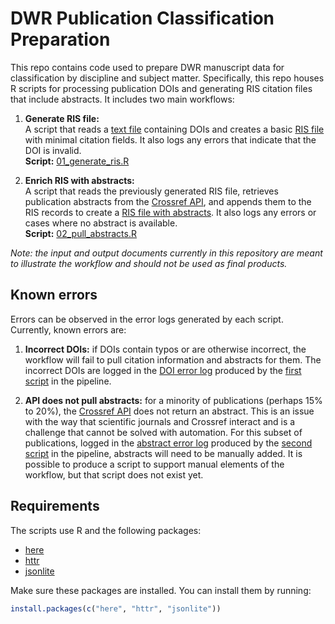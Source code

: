 # DWR Publication Classification Preparation

This repo contains code used to prepare DWR manuscript data for classification by discipline and subject matter. Specifically, this repo houses R scripts for processing publication DOIs and generating RIS citation files that include abstracts. It includes two main workflows:

1. **Generate RIS file:**  
   A script that reads a [text file](doi_sample.txt) containing DOIs and creates
   a basic [RIS file](ris_sample.ris) with minimal citation fields. It also logs
   any errors that indicate that the DOI is invalid.  
   **Script:** [01_generate_ris.R](01_generate_ris.R)

2. **Enrich RIS with abstracts:**  
   A script that reads the previously generated RIS file, retrieves publication
   abstracts from the [Crossref API](https://www.crossref.org/documentation/retrieve-metadata/rest-api/),
   and appends them to the RIS records to create a [RIS file with abstracts](ris_sample_with_abstracts.ris).
   It also logs any errors or cases where no abstract is available.  
   **Script:** [02_pull_abstracts.R](02_pull_abstracts.R)

*Note: the input and output documents currently in this repository are meant to*
*illustrate the workflow and should not be used as final products.*

## Known errors

Errors can be observed in the error logs generated by each script. Currently,
known errors are:

1. **Incorrect DOIs:** if DOIs contain typos or are otherwise incorrect, the 
   workflow will fail to pull citation information and abstracts for them. The
   incorrect DOIs are logged in the [DOI error log](doi_error_log.csv) produced by
   the [first script](01_generate_ris.R) in the pipeline.

2. **API does not pull abstracts:** for a minority of publications (perhaps 15%
   to 20%), the [Crossref API](https://www.crossref.org/documentation/retrieve-metadata/rest-api/)
   does not return an abstract. This is an issue with the way that scientific 
   journals and Crossref interact and is a challenge that cannot be solved with
   automation. For this subset of publications, logged in the [abstract error log](abstract_error_log.csv)
   produced by the [second script](02_pull_abstracts.R) in the pipeline,
   abstracts will need to be manually added. It is possible to produce a script
   to support manual elements of the workflow, but that script does not exist yet.


## Requirements

The scripts use R and the following packages:
- [here](https://cran.r-project.org/package=here)
- [httr](https://cran.r-project.org/package=httr)
- [jsonlite](https://cran.r-project.org/package=jsonlite)

Make sure these packages are installed. You can install them by running:

```r
install.packages(c("here", "httr", "jsonlite"))
```

